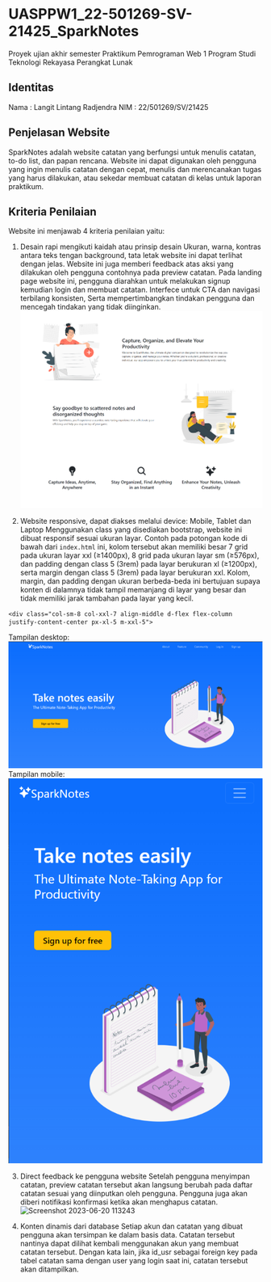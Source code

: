 # UASPPW1_22-501269-SV-21425_SparkNotes

Proyek ujian akhir semester Praktikum Pemrograman Web 1
Program Studi Teknologi Rekayasa Perangkat Lunak

## Identitas
Nama : Langit Lintang Radjendra
NIM : 22/501269/SV/21425

## Penjelasan Website
SparkNotes adalah website catatan yang berfungsi untuk menulis catatan, to-do list, dan papan rencana. Website ini dapat digunakan oleh pengguna yang ingin menulis catatan dengan cepat, menulis dan merencanakan tugas yang harus dilakukan, atau sekedar membuat catatan di kelas untuk laporan praktikum.


## Kriteria Penilaian
Website ini menjawab 4 kriteria penilaian yaitu:

1. Desain rapi mengikuti kaidah atau prinsip desain
Ukuran, warna, kontras antara teks tengan background, tata letak website ini dapat terlihat dengan jelas. Website ini juga memberi feedback atas aksi yang dilakukan oleh pengguna contohnya pada preview catatan. Pada landing page website ini, pengguna diarahkan untuk melakukan signup kemudian login dan membuat catatan. Interfece untuk CTA dan navigasi terbilang konsisten, Serta mempertimbangkan tindakan pengguna dan mencegah tindakan yang tidak diinginkan.
![image](screencapture-localhost-PPW.png)

3. Website responsive, dapat diakses melalui device: Mobile, Tablet dan Laptop
Menggunakan class yang disediakan bootstrap, website ini dibuat responsif sesuai ukuran layar. Contoh pada potongan kode di bawah dari `index.html` ini, kolom tersebut akan memiliki besar 7 grid pada ukuran layar xxl (≥1400px), 8 grid  pada ukuran layar sm (≥576px), dan padding dengan class 5 (3rem) pada layar berukuran xl (≥1200px), serta margin dengan class 5 (3rem) pada layar berukuran xxl. Kolom, margin, dan padding dengan ukuran berbeda-beda ini bertujuan supaya konten di dalamnya tidak tampil memanjang di layar yang besar dan tidak memiliki jarak tambahan pada layar yang kecil.
```
<div class="col-sm-8 col-xxl-7 align-middle d-flex flex-column justify-content-center px-xl-5 m-xxl-5">
```
Tampilan desktop:
![desktop](<Screenshot 2023-06-20 115020.png>)
Tampilan mobile:
![mobile](<Screenshot 2023-06-20 115033.png>)

3. Direct feedback ke pengguna website
Setelah pengguna menyimpan catatan, preview catatan tersebut akan langsung berubah pada daftar catatan sesuai yang diinputkan oleh pengguna. Pengguna juga akan diberi notifikasi konfirmasi ketika akan menghapus catatan.
![Screenshot 2023-06-20 113243](https://github.com/1langit/UASPPW1_22-501269-SV-21425_SparkNotes/assets/126531063/2ff3afc2-0442-4fbc-b4a3-e1497447b6bb)


5.  Konten dinamis dari database
Setiap akun dan catatan yang dibuat pengguna akan tersimpan ke dalam basis data. Catatan tersebut nantinya dapat dilihat kembali menggunakan akun yang membuat catatan tersebut. Dengan kata lain, jika id_usr sebagai foreign key pada tabel catatan sama dengan user yang login saat ini, catatan tersebut akan ditampilkan.
